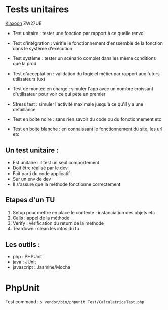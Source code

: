 

# Tests unitaires

[Klaxoon](https://app.klaxoon.com/)
ZW27UE

- Test unitaire : tester une fonction par rapport à ce quelle renvoi
- Text d'intégration : vérifie le fonctionnement d'enssemble de la fonction dans le système d'exécution
- Test système : tester un scénario complet dans les même conditions que la prod
- Test d'acceptation : validation du logiciel métier par rapport aux futurs utilisateurs (ux)

- Test de montée en charge : simuler l'app avec un nombre croissant d'utilisateur pour voir ce qui pète en premier
- Stress test : simuler l'activité maximale jusqu'à ce qu'il y a une défaillance

- Test en boite noire : sans rien savoir du code ou du fonctionnement etc
- Test en boite blanche : en connaissant le fonctionnement du site, les url etc

## Un test unitaire :
- Est unitaire : il test un seul comportement
- Doit être réalisé par le dev
- Fait parti du code applicatif
- Sur un env de dev
- Il s'assure que la méthode fonctionne correctement


## Etapes d'un TU
1. Setup pour mettre en place le contexte : instanciation des objets etc
2. Calls : appel de la méthode
3. Verify : vérification du return de la méthode
4. Teardown : clean les infos du tu

## Les outils :
- php : PHPUnit
- java : JUnit
- javascript : Jasmine/Mocha

# PhpUnit

Test command : `$ vendor/bin/phpunit Test/CalculatriceTest.php`